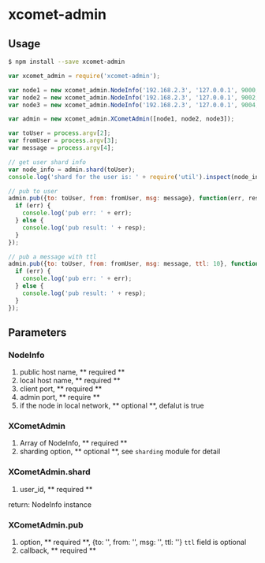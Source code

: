 # xcomet-admin

## Usage

```bash
$ npm install --save xcomet-admin
```

```javascript
var xcomet_admin = require('xcomet-admin');

var node1 = new xcomet_admin.NodeInfo('192.168.2.3', '127.0.0.1', 9000, 9001);
var node2 = new xcomet_admin.NodeInfo('192.168.2.3', '127.0.0.1', 9002, 9003);
var node3 = new xcomet_admin.NodeInfo('192.168.2.3', '127.0.0.1', 9004, 9005);

var admin = new xcomet_admin.XCometAdmin([node1, node2, node3]);

var toUser = process.argv[2];
var fromUser = process.argv[3];
var message = process.argv[4];

// get user shard info
var node_info = admin.shard(toUser);
console.log('shard for the user is: ' + require('util').inspect(node_info));

// pub to user
admin.pub({to: toUser, from: fromUser, msg: message}, function(err, resp) {
  if (err) {
    console.log('pub err: ' + err);
  } else {
    console.log('pub result: ' + resp);
  }
});

// pub a message with ttl
admin.pub({to: toUser, from: fromUser, msg: message, ttl: 10}, function(err, resp) {
  if (err) {
    console.log('pub err: ' + err);
  } else {
    console.log('pub result: ' + resp);
  }
});
```

## Parameters

### NodeInfo

1. public host name, ** required **
2. local host name, ** required **
3. client port, ** required **
4. admin port, ** require **
5. if the node in local network, ** optional **, defalut is true

### XCometAdmin

1. Array of NodeInfo, ** required **
2. sharding option, ** optional **, see ```sharding``` module for detail

### XCometAdmin.shard

1. user_id, ** required **

return: NodeInfo instance

### XCometAdmin.pub

1. option, ** required **, {to: '', from: '', msg: '', ttl: ''}
   `ttl` field is optional
2. callback, ** required **
